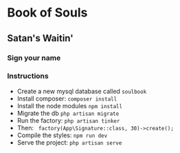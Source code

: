 # Book of Souls 

## Satan's Waitin' 

### Sign your name

### Instructions
  * Create a new mysql database called ```soulbook```
  * Install composer: ```composer install```
  * Install the node modules ```npm install```
  * Migrate the db ```php artisan migrate```
  * Run the factory: ```php artisan tinker```
  * Then: ``` factory(App\Signature::class, 30)->create();```
  * Compile the styles: ```npm run dev```
  *  Serve the project: ```php artisan serve```